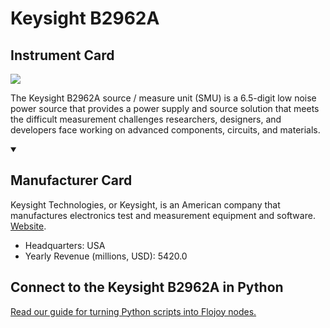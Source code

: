 
# Keysight B2962A

## Instrument Card

<img src="https://v5.airtableusercontent.com/v1/19/19/1691539200000/s-nbYFn-YTbuO4fmyxIZBw/ls6IUefCDTzBFaS4Y8Dmg7fUOX7Ju7IK-faUYIFk3SOKiNJDvrlQi0FhGQ3pVJVZk_Cy16A0RNaU44a-XJa0E_t4eHVtXfPdqb4cZz1Lq8Q/p63k4Sb8NY3JgRlAvHqGrUDrrZIVH6IFhJzT25v2N1I"/>
<p>The Keysight B2962A source / measure unit (SMU) is a 6.5-digit low noise power source that provides a power supply and source solution that meets the difficult measurement challenges researchers, designers, and developers face working on advanced components, circuits, and materials.</p>

<details open>
<summary><h2>Manufacturer Card</h2></summary>

Keysight Technologies, or Keysight, is an American company that manufactures electronics test and measurement equipment and software. <a href="https://www.keysight.com/us/en/home.html">Website</a>.

<ul>
  <li>Headquarters: USA</li>
  <li>Yearly Revenue (millions, USD): 5420.0</li>
</ul>
</details>

## Connect to the Keysight B2962A in Python

[Read our guide for turning Python scripts into Flojoy nodes.](https://docs.flojoy.ai/custom-nodes/creating-custom-node/)


